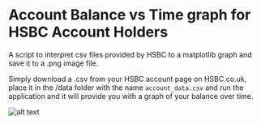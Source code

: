 # Account Balance vs Time graph for HSBC Account Holders

A script to interpret csv files provided by HSBC to a matplotlib graph and save it to a .png image file.

Simply download a .csv from your HSBC account page on HSBC.co.uk, place it in the /data folder with the name `account_data.csv` and run the application and it will provide you with a graph of your balance over time.

![alt text](https://github.com/[Woodenman23]/[financier]/blob/[master]/balance_plot.png?raw=true)
